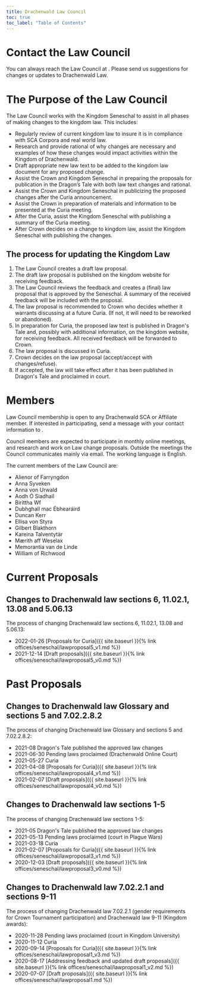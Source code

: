 ```yaml
---
title: Drachenwald Law Council
toc: true
toc_label: "Table of Contents"
---
```


# Contact the Law Council

You can always reach the Law Council at <script type="text/javascript">document.write(String.fromCharCode(108,97,119,64,100,114,97,99,104,101,110,119,97,108,100,46,115,99,97,46,111,114,103 ));</script>. Please send us suggestions for changes or updates to Drachenwald Law.

# The Purpose of the Law Council

The Law Council works with the Kingdom Seneschal to assist in all phases of making changes to the kingdom law. This includes:
* Regularly review of current kingdom law to insure it is in compliance with SCA Corpora and real world law.
* Research and provide rational of why changes are necessary and examples of how these changes would impact activities within the Kingdom of Drachenwald.  
* Draft appropriate new law text to be added to the kingdom law document for any proposed change.
* Assist the Crown and Kingdom Seneschal in preparing the proposals for publication in the Dragon’s Tale with both law text changes and rational.
* Assist the Crown and Kingdom Seneschal in publicizing the proposed changes after the Curia announcement.
* Assist the Crown in preparation of materials and information to be presented at the Curia meeting.
* After the Curia, assist the Kingdom Seneschal with publishing a summary of the Curia meeting.
* After Crown decides on a change to kingdom law, assist the Kingdom Seneschal with publishing the changes.

## The process for updating the Kingdom Law

1. The Law Council creates a draft law proposal.
2. The draft law proposal is published on the kingdom website for receiving feedback.
3. The Law Council reviews the feedback and creates a (final) law proposal that is approved by the Seneschal. A summary of the received feedback will be included with the proposal.
4. The law proposal is recommended to Crown who decides whether it warrants discussing at a future Curia. (If not, it will need to be reworked or abandoned).
5. In preparation for Curia, the proposed law text is published in Dragon's Tale and, possibly with additional information, on the kingdom website, for receiving feedback. All received feedback will be forwarded to Crown.
6. The law proposal is discussed in Curia.
7. Crown decides on the law proposal (accept/accept with changes/refuse).
8. If accepted, the law will take effect after it has been published in Dragon's Tale and proclaimed in court.

# Members

Law Council membership is open to any Drachenwald SCA or Affiliate member. If interested in participating, send a message with your contact information to <script type="text/javascript">document.write(String.fromCharCode(108,97,119,64,100,114,97,99,104,101,110,119,97,108,100,46,115,99,97,46,111,114,103 ));</script>.

Council members are expected to participate in monthly online meetings, and research and work on Law change proposals. Outside the meetings the Council communicates mainly via email. The working language is English.

The current members of the Law Council are:
* Alienor of Farryngdon
* Anna Syveken
* Anna von Urwald
* Aodh Ó Siadhail
* Birittha Wf
* Dubhghall mac Ébhearáird
* Duncan Kerr
* Ellisa von Styra
* Gilbert Blakthorn
* Kareina Talventytär
* Mærith aff Weselax
* Memorantia van de Linde
* William of Richwood

# Current Proposals

## Changes to Drachenwald law sections 6, 11.02.1, 13.08 and 5.06.13

The process of changing Drachenwald law sections 6, 11.02.1, 13.08 and 5.06.13:
* 2022-01-26 [Proposals for Curia]({{ site.baseurl }}{% link offices/seneschal/lawproposal5_v1.md %})
* 2021-12-14 [Draft proposals]({{ site.baseurl }}{% link offices/seneschal/lawproposal5_v0.md %})

# Past Proposals

## Changes to Drachenwald law Glossary and sections 5 and 7.02.2.8.2

The process of changing Drachenwald law Glossary and sections 5 and 7.02.2.8.2:
* 2021-08 Dragon's Tale published the approved law changes
* 2021-06-30 Pending laws proclaimed (Drachenwald Online Court)
* 2021-05-27 Curia
* 2021-04-08 [Proposals for Curia]({{ site.baseurl }}{% link offices/seneschal/lawproposal4_v1.md %})
* 2021-02-07 [Draft proposals]({{ site.baseurl }}{% link offices/seneschal/lawproposal4_v0.md %})

## Changes to Drachenwald law sections 1-5

The process of changing Drachenwald law sections 1-5:
* 2021-05 Dragon's Tale published the approved law changes
* 2021-05-13 Pending laws proclaimed (court in Plague Wars)
* 2021-03-18 Curia
* 2021-02-07 [Proposals for Curia]({{ site.baseurl }}{% link offices/seneschal/lawproposal3_v1.md %})
* 2020-12-03 [Draft proposals]({{ site.baseurl }}{% link offices/seneschal/lawproposal3_v0.md %})

## Changes to Drachenwald law 7.02.2.1 and sections 9-11

The process of changing Drachenwald law 7.02.2.1 (gender requirements for Crown Tournament participation) and Drachenwald law 9-11 (Kingdom awards):
* 2020-11-28 Pending laws proclaimed (court in Kingdom University)
* 2020-11-12 Curia
* 2020-09-14 [Proposals for Curia]({{ site.baseurl }}{% link offices/seneschal/lawproposal1_v3.md %})
* 2020-08-17 [Addressing feedback and updated draft proposals]({{ site.baseurl }}{% link offices/seneschal/lawproposal1_v2.md %})
* 2020-07-07 [Draft proposals]({{ site.baseurl }}{% link offices/seneschal/lawproposal1.md %})
